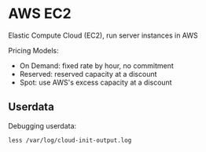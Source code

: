 # AWS EC2

Elastic Compute Cloud (EC2), run server instances in AWS

Pricing Models:

- On Demand: fixed rate by hour, no commitment
- Reserved: reserved capacity at a discount
- Spot: use AWS's excess capacity at a discount

## Userdata

Debugging userdata:

	less /var/log/cloud-init-output.log
